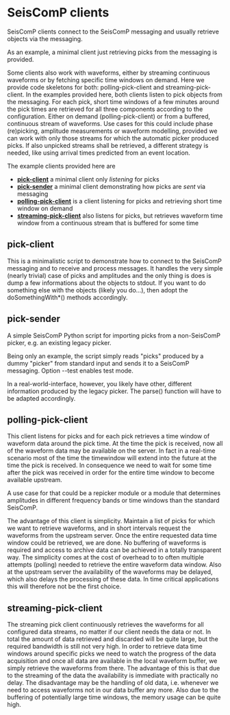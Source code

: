 # SeisComP clients

SeisComP clients connect to the SeisComP messaging and usually retrieve objects via the messaging.

As an example, a minimal client just retrieving picks from the messaging is provided.

Some clients also work with waveforms, either by streaming continuous waveforms or by fetching specific time windows on demand.
Here we provide code skeletons for both: polling-pick-client and streaming-pick-client.
In the examples provided here, both clients listen to pick objects from the messaging.
For each pick, short time windows of a few minutes around the pick times are retrieved for all three components according to the configuration.
Either on demand (polling-pick-client) or from a buffered, continuous stream of waveforms.
Use cases for this could include phase (re)picking, amplitude measurements or waveform modelling, provided we can work with only those streams for which the automatic picker produced picks.
If also unpicked streams shall be retrieved, a different strategy is needed, like using arrival times predicted from an event location.

The example clients provided here are

- [**pick-client**](pick-client) a minimal client only *listening* for picks 
- [**pick-sender**](pick-sender) a minimal client demonstrating how picks are *sent* via messaging
- [**polling-pick-client**](polling-pick-client) is a client listening for picks and retrieving short time window on demand
- [**streaming-pick-client**](streaming-pick-client) also listens for picks, but retrieves waveform time window from a continuous stream that is buffered for some time



## pick-client

This is a minimalistic script to demonstrate how to connect to the SeisComP messaging and to receive and process messages.
It handles the very simple (nearly trivial) case of picks and amplitudes and the only thing is does is dump a few informations about the objects to stdout.
If you want to do something else with the objects (likely you do...), then adopt the doSomethingWith*() methods accordingly.

## pick-sender

A simple SeisComP Python script for importing picks from a non-SeisComP picker, e.g. an existing legacy picker.

Being only an example, the script simply reads "picks" produced by a dummy "picker" from standard input and sends it to a SeisComP messaging.
Option --test enables test mode.

In a real-world-interface, however, you likely have other, different information produced by the legacy picker.
The parse() function will have to be adapted accordingly.


## polling-pick-client

This client listens for picks and for each pick retrieves a time window of waveform data around the pick time.
At the time the pick is received, now all of the waveform data may be available on the server.
In fact in a real-time scenario most of the time the timewindow will extend into the future at the time the pick is received.
In consequence we need to wait for some time after the pick was received in order for the entire time window to become available upstream.

A use case for that could be a repicker module or a module that determines amplitudes in different frequency bands or time windows than the standard SeisComP.

The advantage of this client is simplicity.
Maintain a list of picks for which we want to retrieve waveforms, and in short intervals request the waveforms from the upstream server.
Once the entire requested data time window could be retrieved, we are done.
No buffering of waveforms is required and access to archive data can be achieved in a totally transparent way.
The simplicity comes at the cost of overhead to to often multiple attempts (polling) needed to retrieve the entire waveform data window.
Also at the upstream server the availability of the waveforms may be delayed, which also delays the processing of these data.
In time critical applications this will therefore not be the first choice.


## streaming-pick-client

The streaming pick client continuously retrieves the waveforms for all configured data streams, no matter if our client needs the data or not.
In total the amount of data retrieved and discarded will be quite large, but the required bandwidth is still not very high.
In order to retrieve data time windows around specific picks we need to watch the progress of the data acquisition and once all data are available in the local waveform buffer, we simply retrieve the waveforms from there.
The advantage of this is that due to the streaming of the data the availability is immediate with practically no delay.
The disadvantage may be the handling of old data, i.e. whenever we need to access waveforms not in our data buffer any more.
Also due to the buffering of potentially large time windows, the memory usage can be quite high.
